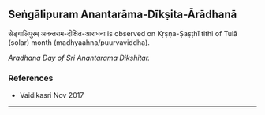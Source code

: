 ## Seṅgālipuram Anantarāma-Dīkṣita-Ārādhanā
सेङ्गालिपुरम् अनन्तराम-दीक्षित-आराधना is observed on Kṛṣṇa-Ṣaṣṭhī tithi of Tulā (solar) month (madhyaahna/puurvaviddha).

_Aradhana Day of Sri Anantarama Dikshitar._
### References
* Vaidikasri Nov 2017


---
